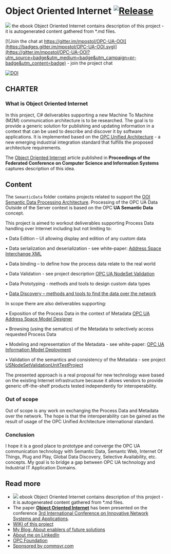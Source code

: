 # Object Oriented Internet [![Release](https://img.shields.io/github/release/mpostol/OPC-UA-OOI.svg?style=popout)](https://github.com/mpostol/OPC-UA-OOI/releases/tag/4.0.1)

[![](https://img.shields.io/badge/OOI-read_on_Gitbook-brightgreen.svg)](https://commsvr.gitbook.io/ooi) the ebook Object Oriented Internet contains description of this project - it is autogenerated content gathered from *.md files.

[![Join the chat at https://gitter.im/mpostol/OPC-UA-OOI](https://badges.gitter.im/mpostol/OPC-UA-OOI.svg)](https://gitter.im/mpostol/OPC-UA-OOI?utm_source=badge&utm_medium=badge&utm_campaign=pr-badge&utm_content=badge) - join the project chat

[![DOI](https://zenodo.org/badge/33917970.svg)](https://zenodo.org/badge/latestdoi/33917970)

## CHARTER

### What is Object Oriented Internet

In this project, C\# deliverables supporting a new Machine To Machine \(M2M\) communication architecture is to be researched. The goal is to provide a generic solution for publishing and updating information in a context that can be used to describe and discover it by software applications. It is implemented based on the [OPC Unified Architecture](http://goo.gl/y4EHUn) - a new emerging industrial integration standard that fulfills the proposed architecture requirements.

The [Object Oriented Internet](https://fedcsis.org/proceedings/2015/pliks/160.pdf) article published in **Proceedings of the Federated Conference on Computer Science and Information Systems** captures description of this idea.

## Content

The `SemanticData` folder contains projects related to support the [OOI Semantic Data Processing Architecture](./SemanticData/README.MD). Processing of the OPC UA Data Outside of the Server context is based on the OPC **UA Semantic Data** concept.

This project is aimed to workout deliverables supporting Process Data handling over Internet including but not limiting to:

• Data Edition – UI allowing display and edition of any custom data

• Data serialization and deserialization - see white-paper: [Address Space Interchange XML](http://www.commsvr.com/InternetDSL/commserver/P_DowloadCenter/P_Publications/P-150101E-AddressSpaceInterchangeXML.pdf)

• Data binding – to define how the process data relate to the real world

• Data Validation - see project description [OPC UA NodeSet Validation](./SemanticData/UANodeSetValidation/README.MD)

• Data Prototyping - methods and tools to design custom data types

• [Data Discovery – methods and tools to find the data over the network](./DataDiscovery/README.MD)

In scope there are also deliverables supporting:

• Exposition of the Process Data in the context of Metadata [OPC UA Address Space Model Designer](http://www.commsvr.com/Products/OPCUA/UAModelDesigner.aspx)

• Browsing \(using the sematics\) of the Metadata to selectively access requested Process Data

• Modeling and representation of the Metadata - see white-paper: [OPC UA Information Model Deployment](http://www.commsvr.com/InternetDSL/commserver/P_DowloadCenter/P_Publications/20140301E_DeploymentInformationModel.pdf)

• Validation of the semantics and consistency of the Metadata - see project [USNodeSetValidationUnitTestProject](./SemanticData/UANodeSetValidation/README.MD)

The presented approach is a real proposal for new technology wave based on the existing Internet infrastructure because it allows vendors to provide generic off-the-shelf products tested independently for interoperability.

### Out of scope

Out of scope is any work on exchanging the Process Data and Metadata over the network. The hope is that the interoperability can be gained as the result of usage of the OPC Unified Architecture international standard.

### Conclusion

I hope it is a good place to prototype and converge the OPC UA communication technology with Semantic Data, Semantc Web, Internet Of Things, Plug and Play, Global Data Discovery, Selective Availability, etc. concepts. My goal is to bridge a gap between OPC UA technology and Industrial IT Application Domains.

## Read more

- [![](https://img.shields.io/badge/Gitbook-Release-brightgreen.svg)](https://commsvr.gitbook.io/ooi) ebook Object Oriented Internet contains description of this project - it is autogenerated content gathered from *.md files.
- The paper [**Object Oriented Internet**](https://fedcsis.org/proceedings/2015/pliks/160.pdf) has been presented on the conference [3rd International Conference on Innovative Network Systems and Applications](https://fedcsis.org/2015/inetsapp).
- [WIKI of this project](https://github.com/mpostol/OPC-UA-OOI/wiki)
- [My Blog: About enablers of future solutions](http://wwww.mpostol.wordpress.com/)
- [About me on LinkedIn](https://pl.linkedin.com/in/mpostol)
- [OPC Foundation](https://opcfoundation.org/)
- [Sponsored by commsvr.com](http://www.commsvr.com/)

